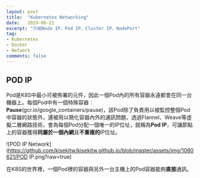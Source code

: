 ```yaml
---
layout: post
title:  "Kubernetes Networking"
date:   2019-06-21
excerpt: "介紹Node IP、Pod IP、Cluster IP、NodePort"
tag:
- Kubernetes 
- Docker 
- Network 
comments: false
---    
```

## POD IP
Pod是K8S中最小可被佈署的元件，因此一個Pod內的所有容器永遠都會在同一台機器上。每個Pod中有一個特殊容器︰**Pause**(gcr.io/google_containers/pause)，該Pod除了負責用以被監控整個Pod中容器的狀態外，還被用以簡化容器內外的通訊問題，透過Flannel、Weave等虛擬二層網路技術，會為每個Pod分配一個唯一的IP位址，就稱為**Pod IP**，可讓節點上的容器獲得**同屬於一個內網**且**不重複的**IP位址。   

 ![POD IP Network](https://github.com/kisekitw/kisekitw.github.io/blob/master/assets/img/1080621/POD IP.png?raw=true)

 在K8S的世界裡，一個Pod裡的容器與另外一台主機上的Pod容器能夠**直接**通訊。     

 




